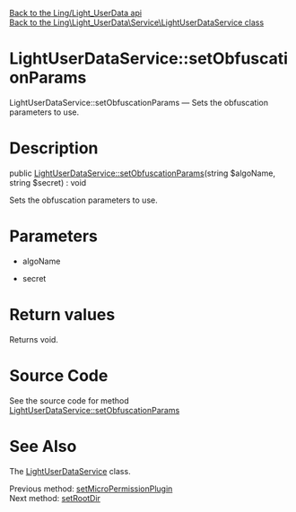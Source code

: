 [Back to the Ling/Light_UserData api](https://github.com/lingtalfi/Light_UserData/blob/master/doc/api/Ling/Light_UserData.md)<br>
[Back to the Ling\Light_UserData\Service\LightUserDataService class](https://github.com/lingtalfi/Light_UserData/blob/master/doc/api/Ling/Light_UserData/Service/LightUserDataService.md)


LightUserDataService::setObfuscationParams
================



LightUserDataService::setObfuscationParams — Sets the obfuscation parameters to use.




Description
================


public [LightUserDataService::setObfuscationParams](https://github.com/lingtalfi/Light_UserData/blob/master/doc/api/Ling/Light_UserData/Service/LightUserDataService/setObfuscationParams.md)(string $algoName, string $secret) : void




Sets the obfuscation parameters to use.




Parameters
================


- algoName

    

- secret

    


Return values
================

Returns void.








Source Code
===========
See the source code for method [LightUserDataService::setObfuscationParams](https://github.com/lingtalfi/Light_UserData/blob/master/Service/LightUserDataService.php#L229-L233)


See Also
================

The [LightUserDataService](https://github.com/lingtalfi/Light_UserData/blob/master/doc/api/Ling/Light_UserData/Service/LightUserDataService.md) class.

Previous method: [setMicroPermissionPlugin](https://github.com/lingtalfi/Light_UserData/blob/master/doc/api/Ling/Light_UserData/Service/LightUserDataService/setMicroPermissionPlugin.md)<br>Next method: [setRootDir](https://github.com/lingtalfi/Light_UserData/blob/master/doc/api/Ling/Light_UserData/Service/LightUserDataService/setRootDir.md)<br>

